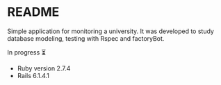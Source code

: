 # README
Simple application for monitoring a university. It was developed to study database modeling, testing with Rspec and factoryBot.

In progress :hourglass_flowing_sand:

- Ruby version 2.7.4
- Rails 6.1.4.1
